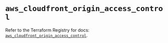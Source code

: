 # `aws_cloudfront_origin_access_control`

Refer to the Terraform Registry for docs: [`aws_cloudfront_origin_access_control`](https://registry.terraform.io/providers/hashicorp/aws/5.38.0/docs/resources/cloudfront_origin_access_control).
